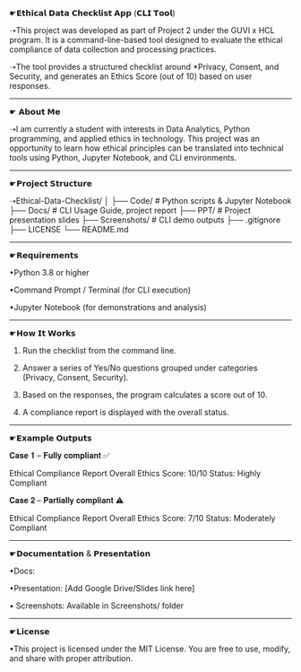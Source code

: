☛𝗘𝘁𝗵𝗶𝗰𝗮𝗹 𝗗𝗮𝘁𝗮 𝗖𝗵𝗲𝗰𝗸𝗹𝗶𝘀𝘁 𝗔𝗽𝗽 (𝗖𝗟𝗜 𝗧𝗼𝗼𝗹)

➝This project was developed as part of Project 2 under the GUVI x HCL program. It is a command-line-based tool designed to evaluate the ethical compliance of data collection and processing practices.

➝The tool provides a structured checklist around *Privacy, Consent, and Security, and generates an Ethics Score (out of 10) based on user responses.

-----

☛ 𝗔𝗯𝗼𝘂𝘁 𝗠𝗲

➝I am currently a student with interests in Data Analytics, Python programming, and applied ethics in technology. This project was an opportunity to learn how ethical principles can be translated into technical tools using Python, Jupyter Notebook, and CLI environments.

-----

☛𝗣𝗿𝗼𝗷𝗲𝗰𝘁 𝗦𝘁𝗿𝘂𝗰𝘁𝘂𝗿𝗲


➝Ethical-Data-Checklist/
│
├── Code/                # Python scripts & Jupyter Notebook
├── Docs/                # CLI Usage Guide, project report
├── PPT/                 # Project presentation slides
├── Screenshots/         # CLI demo outputs
├── .gitignore
├── LICENSE
└── README.md


-----

☛𝗥𝗲𝗾𝘂𝗶𝗿𝗲𝗺𝗲𝗻𝘁𝘀

•Python 3.8 or higher

•Command Prompt / Terminal (for CLI execution)

•Jupyter Notebook (for demonstrations and analysis)

-----

 ☛𝗛𝗼𝘄 𝗜𝘁 𝗪𝗼𝗿𝗸𝘀


1.  Run the checklist from the command line.

2.  Answer a series of Yes/No questions grouped under categories (Privacy, Consent, Security).

3.  Based on the responses, the program calculates a score out of 10.

4.  A compliance report is displayed with the overall status.

-----

☛𝗘𝘅𝗮𝗺𝗽𝗹𝗲 𝗢𝘂𝘁𝗽𝘂𝘁𝘀

𝐂𝐚𝐬𝐞 𝟏 – 𝐅𝐮𝐥𝐥𝐲 𝐜𝐨𝐦𝐩𝐥𝐢𝐚𝐧𝐭 ✅


Ethical Compliance Report
Overall Ethics Score: 10/10
Status: Highly Compliant


𝐂𝐚𝐬𝐞 𝟐 – 𝐏𝐚𝐫𝐭𝐢𝐚𝐥𝐥𝐲 𝐜𝐨𝐦𝐩𝐥𝐢𝐚𝐧𝐭 ⚠


Ethical Compliance Report
Overall Ethics Score: 7/10
Status: Moderately Compliant


-----

 ☛𝗗𝗼𝗰𝘂𝗺𝗲𝗻𝘁𝗮𝘁𝗶𝗼𝗻 & 𝗣𝗿𝗲𝘀𝗲𝗻𝘁𝗮𝘁𝗶𝗼𝗻

•Docs: 

•Presentation: \[Add Google Drive/Slides link here]

• Screenshots: Available in Screenshots/ folder

-----

☛𝗟𝗶𝗰𝗲𝗻𝘀𝗲

•This project is licensed under the MIT License. You are free to use, modify, and share with proper attribution.
